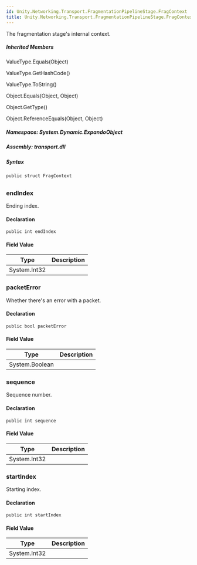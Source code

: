 ```yaml
---  
id: Unity.Networking.Transport.FragmentationPipelineStage.FragContext  
title: Unity.Networking.Transport.FragmentationPipelineStage.FragContext  
---
```


<div class="markdown level0 summary">

The fragmentation stage's internal context.

</div>

<div class="markdown level0 conceptual">

</div>

<div class="inheritedMembers">

##### Inherited Members

<div>

ValueType.Equals(Object)

</div>

<div>

ValueType.GetHashCode()

</div>

<div>

ValueType.ToString()

</div>

<div>

Object.Equals(Object, Object)

</div>

<div>

Object.GetType()

</div>

<div>

Object.ReferenceEquals(Object, Object)

</div>

</div>

##### **Namespace**: System.Dynamic.ExpandoObject

##### **Assembly**: transport.dll

##### Syntax

``` lang-csharp
public struct FragContext
```

## 

### endIndex

<div class="markdown level1 summary">

Ending index.

</div>

<div class="markdown level1 conceptual">

</div>

#### Declaration

``` lang-csharp
public int endIndex
```

#### Field Value

| Type         | Description |
|--------------|-------------|
| System.Int32 |             |

### packetError

<div class="markdown level1 summary">

Whether there's an error with a packet.

</div>

<div class="markdown level1 conceptual">

</div>

#### Declaration

``` lang-csharp
public bool packetError
```

#### Field Value

| Type           | Description |
|----------------|-------------|
| System.Boolean |             |

### sequence

<div class="markdown level1 summary">

Sequence number.

</div>

<div class="markdown level1 conceptual">

</div>

#### Declaration

``` lang-csharp
public int sequence
```

#### Field Value

| Type         | Description |
|--------------|-------------|
| System.Int32 |             |

### startIndex

<div class="markdown level1 summary">

Starting index.

</div>

<div class="markdown level1 conceptual">

</div>

#### Declaration

``` lang-csharp
public int startIndex
```

#### Field Value

| Type         | Description |
|--------------|-------------|
| System.Int32 |             |

